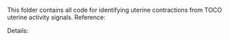 This folder contains all code for identifying uterine contractions from TOCO uterine activity signals.
Reference:




Details:

